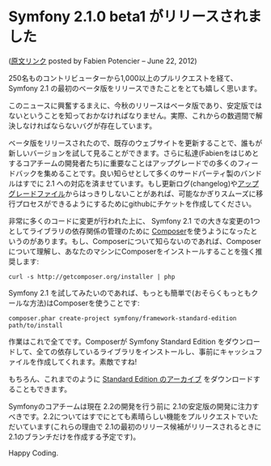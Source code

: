 Symfony 2.1.0 beta1 がリリースされました
==================================================================

([原文リンク](http://symfony.com/blog/symfony-2-1-0-beta1-released) posted by Fabien Potencier – June 22, 2012)

250名ものコントリビューターから1,000以上のプルリクエストを経て、Symfony 2.1 の最初のベータ版をリリースできたことをとても嬉しく思います。

このニュースに興奮するまえに、今秋のリリースはベータ版であり、安定版ではないということを知っておかなければなりません。実際、これからの数週間で解決しなければならないバグが存在しています。

ベータ版をリリースされたので、既存のウェブサイトを更新することで、誰もが新しいバージョンを試して見ることができます。さらに私達(Fabienをはじめとするコアチームの開発者たち)に重要なことはアップグレードでの多くのフィードバックを集めることです。良い知らせとして多くのサードパーティ製のバンドルはすでに 2.1 への対応を済ませています。もし更新ログ(changelog)や[アップグレードファイル](https://github.com/symfony/symfony/blob/master/UPGRADE-2.1.md)からはっきりしないことがあれば、可能なかぎりスムーズに移行プロセスができるようにするためにgithubにチケットを作成してください。

非常に多くのコードに変更が行われた上に、 Symfony 2.1 での大きな変更の1つとしてライブラリの依存関係の管理のために [Composer](http://getcomposer.org/)を使うようになったというのがあります。もし、Composerについて知らないのであれば、Composerについて理解し、あなたのマシンにComposerをインストールすることを強く推奨します:

    curl -s http://getcomposer.org/installer | php

Symfony 2.1 を試してみたいのであれば、もっとも簡単で(おそらくもっともクールな方法)はComposerを使うことです:

    composer.phar create-project symfony/framework-standard-edition path/to/install

作業はこれで全てです。Composerが Symfony Standard Edition をダウンロードして、全ての依存しているライブラリをインストールし、事前にキャッシュファイルを作成してくれます。素敵ですね!

もちろん、これまでのように [Standard Edition のアーカイブ](http://symfony.com/) をダウンロードすることもできます。

Symfonyのコアチームは現在 2.2の開発を行う前に 2.1の安定版の開発に注力すべきです。2.2についてはすでにとても素晴らしい機能をプルリクエストでいただいています(これらの理由で 2.1の最初のリリース候補がリリースされるときに2.1のブランチだけを作成する予定です)。

Happy Coding.
